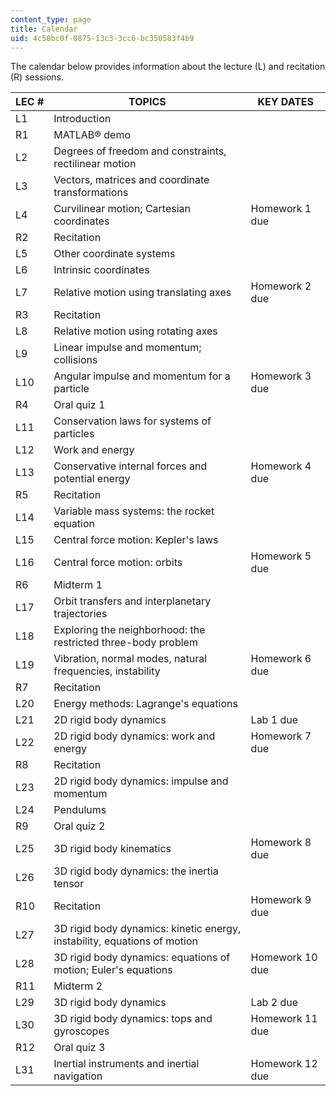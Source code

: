 ```yaml
---
content_type: page
title: Calendar
uid: 4c50bc0f-0875-13c3-3cc6-bc350583f4b9
---
```


The calendar below provides information about the lecture (L) and recitation (R) sessions.

| LEC # | TOPICS | KEY DATES |
| --- | --- | --- |
| L1 | Introduction | &nbsp; |
| R1 | MATLAB® demo | &nbsp; |
| L2 | Degrees of freedom and constraints, rectilinear motion | &nbsp; |
| L3 | Vectors, matrices and coordinate transformations | &nbsp; |
| L4 | Curvilinear motion; Cartesian coordinates | Homework 1 due |
| R2 | Recitation | &nbsp; |
| L5 | Other coordinate systems | &nbsp; |
| L6 | Intrinsic coordinates | &nbsp; |
| L7 | Relative motion using translating axes | Homework 2 due |
| R3 | Recitation | &nbsp; |
| L8 | Relative motion using rotating axes | &nbsp; |
| L9 | Linear impulse and momentum; collisions | &nbsp; |
| L10 | Angular impulse and momentum for a particle | Homework 3 due |
| R4 | Oral quiz 1 | &nbsp; |
| L11 | Conservation laws for systems of particles | &nbsp; |
| L12 | Work and energy | &nbsp; |
| L13 | Conservative internal forces and potential energy | Homework 4 due |
| R5 | Recitation | &nbsp; |
| L14 | Variable mass systems: the rocket equation | &nbsp; |
| L15 | Central force motion: Kepler's laws | &nbsp; |
| L16 | Central force motion: orbits | Homework 5 due |
| R6 | Midterm 1 | &nbsp; |
| L17 | Orbit transfers and interplanetary trajectories | &nbsp; |
| L18 | Exploring the neighborhood: the restricted three-body problem | &nbsp; |
| L19 | Vibration, normal modes, natural frequencies, instability | Homework 6 due |
| R7 | Recitation | &nbsp; |
| L20 | Energy methods: Lagrange's equations | &nbsp; |
| L21 | 2D rigid body dynamics | Lab 1 due |
| L22 | 2D rigid body dynamics: work and energy | Homework 7 due |
| R8 | Recitation | &nbsp; |
| L23 | 2D rigid body dynamics: impulse and momentum | &nbsp; |
| L24 | Pendulums | &nbsp; |
| R9 | Oral quiz 2 | &nbsp; |
| L25 | 3D rigid body kinematics | Homework 8 due |
| L26 | 3D rigid body dynamics: the inertia tensor | &nbsp; |
| R10 | Recitation | Homework 9 due |
| L27 | 3D rigid body dynamics: kinetic energy, instability, equations of motion | &nbsp; |
| L28 | 3D rigid body dynamics: equations of motion; Euler's equations | Homework 10 due |
| R11 | Midterm 2 | &nbsp; |
| L29 | 3D rigid body dynamics | Lab 2 due |
| L30 | 3D rigid body dynamics: tops and gyroscopes | Homework 11 due |
| R12 | Oral quiz 3 | &nbsp; |
| L31 | Inertial instruments and inertial navigation | Homework 12 due